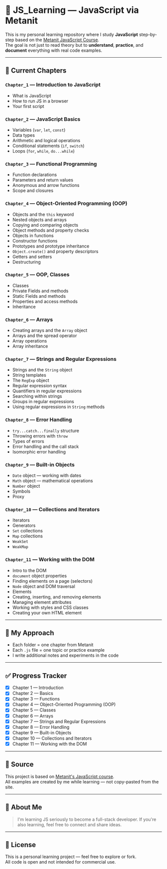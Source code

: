 # 📘 JS_Learning — JavaScript via Metanit

This is my personal learning repository where I study **JavaScript** step-by-step based on the [Metanit JavaScript Course](https://metanit.com/web/javascript/).  
The goal is not just to read theory but to **understand**, **practice**, and **document** everything with real code examples.

---

## 📂 Current Chapters

### `Chapter_1` — Introduction to JavaScript

- What is JavaScript
- How to run JS in a browser
- Your first script

### `Chapter_2` — JavaScript Basics

- Variables (`var`, `let`, `const`)
- Data types
- Arithmetic and logical operations
- Conditional statements (`if`, `switch`)
- Loops (`for`, `while`, `do...while`)

### `Chapter_3` — Functional Programming

- Function declarations
- Parameters and return values
- Anonymous and arrow functions
- Scope and closures

### `Chapter_4` — Object-Oriented Programming (OOP)

- Objects and the `this` keyword
- Nested objects and arrays
- Copying and comparing objects
- Object methods and property checks
- Objects in functions
- Constructor functions
- Prototypes and prototype inheritance
- `Object.create()` and property descriptors
- Getters and setters
- Destructuring

### `Chapter_5` — OOP, Classes

- Classes
- Private Fields and methods
- Static Fields and methods
- Properties and access methods
- Inheritance

### `Chapter_6` — Arrays

- Creating arrays and the `Array` object
- Arrays and the spread operator
- Array operations
- Array inheritance

### `Chapter_7` — Strings and Regular Expressions

- Strings and the `String` object
- String templates
- The `RegExp` object
- Regular expression syntax
- Quantifiers in regular expressions
- Searching within strings
- Groups in regular expressions
- Using regular expressions in `String` methods

### `Chapter_8` — Error Handling

- `try...catch...finally` structure
- Throwing errors with `throw`
- Types of errors
- Error handling and the call stack
- Isomorphic error handling

### `Chapter_9` — Built-in Objects

- `Date` object — working with dates
- `Math` object — mathematical operations
- `Number` object
- Symbols
- Proxy

### `Chapter_10` — Collections and Iterators

- Iterators
- Generators
- `Set` collections
- `Map` collections
- `WeakSet`
- `WeakMap`

### `Chapter_11` — Working with the DOM

- Intro to the DOM
- `document` object properties
- Finding elements on a page (selectors)
- `Node` object and DOM traversal
- Elements
- Creating, inserting, and removing elements
- Managing element attributes
- Working with styles and CSS classes
- Creating your own HTML element

---

## 🧪 My Approach

- Each folder = one chapter from Metanit
- Each `.js` file = one topic or practice example
- I write additional notes and experiments in the code

---

## ✅ Progress Tracker

- [x] Chapter 1 — Introduction
- [x] Chapter 2 — Basics
- [x] Chapter 3 — Functions
- [x] Chapter 4 — Object-Oriented Programming (OOP)
- [x] Chapter 5 — Classes
- [x] Chapter 6 — Arrays
- [x] Chapter 7 — Strings and Regular Expressions
- [x] Chapter 8 — Error Handling
- [x] Chapter 9 — Built-in Objects
- [x] Chapter 10 — Collections and Iterators
- [x] Chapter 11 — Working with the DOM

---

## 🔗 Source

This project is based on [Metanit's JavaScript course](https://metanit.com/web/javascript/).  
All examples are created by me while learning — not copy-pasted from the site.

---

## 📌 About Me

> I'm learning JS seriously to become a full-stack developer. If you're also learning, feel free to connect and share ideas.

---

## 📄 License

This is a personal learning project — feel free to explore or fork.  
All code is open and not intended for commercial use.

